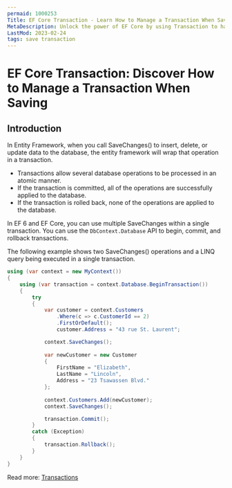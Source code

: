 ```yaml
---
permaid: 1000253
Title: EF Core Transaction - Learn How to Manage a Transaction When Saving
MetaDescription: Unlock the power of EF Core by using Transaction to handle the rollback logic when an error happens. Learn what a transaction is, how to start it, and to commit it when the save what as success or to rollback it.
LastMod: 2023-02-24
tags: save transaction
---
```


# EF Core Transaction: Discover How to Manage a Transaction When Saving

## Introduction

In Entity Framework, when you call SaveChanges() to insert, delete, or update data to the database, the entity framework will wrap that operation in a transaction.

 - Transactions allow several database operations to be processed in an atomic manner. 
 - If the transaction is committed, all of the operations are successfully applied to the database. 
 - If the transaction is rolled back, none of the operations are applied to the database.

In EF 6 and EF Core, you can use multiple SaveChanges within a single transaction. You can use the `DbContext.Database` API to begin, commit, and rollback transactions. 

The following example shows two SaveChanges() operations and a LINQ query being executed in a single transaction.


```csharp
using (var context = new MyContext())
{
    using (var transaction = context.Database.BeginTransaction())
    {
        try
        {
            var customer = context.Customers
                .Where(c => c.CustomerId == 2)
                .FirstOrDefault();
                customer.Address = "43 rue St. Laurent";

            context.SaveChanges();
             
            var newCustomer = new Customer
            {
                FirstName = "Elizabeth",
                LastName = "Lincoln",
                Address = "23 Tsawassen Blvd."
            };
             
            context.Customers.Add(newCustomer);
            context.SaveChanges();

            transaction.Commit();
        }
        catch (Exception)
        {
            transaction.Rollback();
        }
    }
}
```

Read more: [Transactions](https://docs.microsoft.com/en-us/ef/core/saving/transactions)
